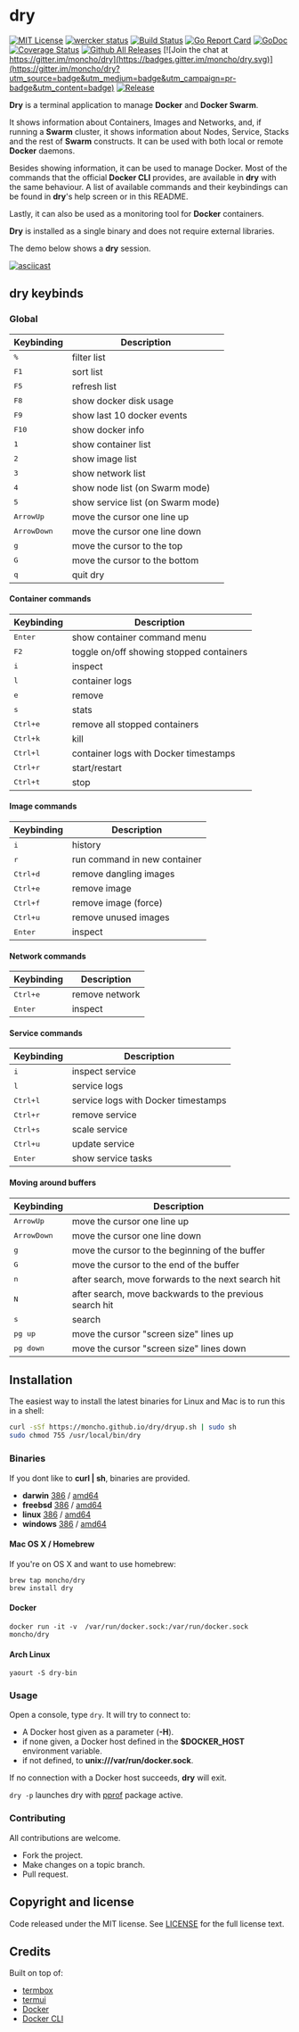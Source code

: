 # dry

[![MIT License](https://img.shields.io/github/license/mashape/apistatus.svg)](https://github.com/moncho/dryblob/master/LICENSE)
[![wercker status](https://app.wercker.com/status/66c3ab71a46c0c8841f34a526fc23189/s/master "wercker status")](https://app.wercker.com/project/bykey/66c3ab71a46c0c8841f34a526fc23189)
[![Build Status](https://travis-ci.org/moncho/dry.svg?branch=master)](https://travis-ci.org/moncho/dry)
[![Go Report Card](https://goreportcard.com/badge/github.com/moncho/dry)](https://goreportcard.com/report/github.com/moncho/dry)
[![GoDoc](https://godoc.org/github.com/moncho/dry?status.svg)](https://godoc.org/github.com/moncho/dry)
[![Coverage Status](https://coveralls.io/repos/github/moncho/dry/badge.svg?branch=master)](https://coveralls.io/github/moncho/dry?branch=master)
[![Github All Releases](https://img.shields.io/github/downloads/moncho/dry/total.svg)]()
[![Join the chat at https://gitter.im/moncho/dry](https://badges.gitter.im/moncho/dry.svg)](https://gitter.im/moncho/dry?utm_source=badge&utm_medium=badge&utm_campaign=pr-badge&utm_content=badge)
[![Release](https://img.shields.io/github/release/moncho/dry.svg?style=flat-square)](https://github.com/moncho/dry/releases/latest)

**Dry** is a terminal application to manage **Docker** and **Docker Swarm**.

It shows information about Containers, Images and Networks, and, if running a **Swarm** cluster, it shows information about Nodes, Service, Stacks and the rest of **Swarm** constructs. It can be used with both local or remote **Docker** daemons.

Besides showing information, it can be used to manage Docker. Most of the commands that the official **Docker CLI** provides, are available in **dry** with the same behaviour. A list of available commands and their keybindings can be found in **dry**'s help screen or in this README.

Lastly, it can also be used as a monitoring tool for **Docker** containers.

**Dry** is installed as a single binary and does not require external libraries.

The demo below shows a **dry** session.

[![asciicast](https://asciinema.org/a/35825.png)](https://asciinema.org/a/35825?autoplay=1&speed=1.5)

## **dry** keybinds

### Global

Keybinding           | Description
---------------------|---------------------------------------
<kbd>%</kbd>         | filter list
<kbd>F1</kbd>        | sort list
<kbd>F5</kbd>        | refresh list
<kbd>F8</kbd>        | show docker disk usage
<kbd>F9</kbd>        | show last 10 docker events
<kbd>F10</kbd>       | show docker info
<kbd>1</kbd>         | show container list
<kbd>2</kbd>         | show image list
<kbd>3</kbd>         | show network list
<kbd>4</kbd>         | show node list (on Swarm mode)
<kbd>5</kbd>         | show service list (on Swarm mode)
<kbd>ArrowUp</kbd>   | move the cursor one line up
<kbd>ArrowDown</kbd> | move the cursor one line down
<kbd>g</kbd>         | move the cursor to the top
<kbd>G</kbd>         | move the cursor to the bottom
<kbd>q</kbd>         | quit dry


#### Container commands

Keybinding           | Description
---------------------|---------------------------------------
<kbd>Enter</kbd>     | show container command menu
<kbd>F2</kbd>        | toggle on/off showing stopped containers
<kbd>i</kbd>         | inspect
<kbd>l</kbd>         | container logs
<kbd>e</kbd>         | remove
<kbd>s</kbd>         | stats
<kbd>Ctrl+e</kbd>    | remove all stopped containers
<kbd>Ctrl+k</kbd>    | kill
<kbd>Ctrl+l</kbd>    | container logs with Docker timestamps
<kbd>Ctrl+r</kbd>    | start/restart
<kbd>Ctrl+t</kbd>    | stop


#### Image commands

Keybinding           | Description
---------------------|---------------------------------------
<kbd>i</kbd>         | history
<kbd>r</kbd>         | run command in new container
<kbd>Ctrl+d</kbd>    | remove dangling images
<kbd>Ctrl+e</kbd>    | remove image
<kbd>Ctrl+f</kbd>    | remove image (force)
<kbd>Ctrl+u</kbd>    | remove unused images
<kbd>Enter</kbd>     | inspect

#### Network commands

Keybinding           | Description
---------------------|---------------------------------------
<kbd>Ctrl+e</kbd>    | remove network
<kbd>Enter</kbd>     | inspect

#### Service commands

Keybinding           | Description
---------------------|---------------------------------------
<kbd>i</kbd>         | inspect service
<kbd>l</kbd>         | service logs
<kbd>Ctrl+l</kbd>    | service logs with Docker timestamps
<kbd>Ctrl+r</kbd>    | remove service
<kbd>Ctrl+s</kbd>    | scale service
<kbd>Ctrl+u</kbd>    | update service
<kbd>Enter</kbd>     | show service tasks

#### Moving around buffers

Keybinding           | Description
---------------------|---------------------------------------
<kbd>ArrowUp</kbd>   | move the cursor one line up
<kbd>ArrowDown</kbd> | move the cursor one line down
<kbd>g</kbd>         | move the cursor to the beginning of the buffer
<kbd>G</kbd>         | move the cursor to the end of the buffer
<kbd>n</kbd>         | after search, move forwards to the next search hit
<kbd>N</kbd>         | after search, move backwards to the previous search hit
<kbd>s</kbd>         | search
<kbd>pg up</kbd>     | move the cursor "screen size" lines up
<kbd>pg down</kbd>   | move the cursor "screen size" lines down

## Installation

The easiest way to install the latest binaries for Linux and Mac is to run this in a shell:

```sh
curl -sSf https://moncho.github.io/dry/dryup.sh | sudo sh
sudo chmod 755 /usr/local/bin/dry
```

### Binaries

If you dont like to **curl | sh**, binaries are provided.

* **darwin** [386](https://github.com/moncho/dry/releases/download/v0.9-beta.8/dry-darwin-386) / [amd64](https://github.com/moncho/dry/releases/download/v0.9-beta.8/dry-darwin-amd64)
* **freebsd** [386](https://github.com/moncho/dry/releases/download/v0.9-beta.8/dry-freebsd-386) / [amd64](https://github.com/moncho/dry/releases/download/v0.9-beta.8/dry-freebsd-amd64)
* **linux** [386](https://github.com/moncho/dry/releases/download/v0.9-beta.8/dry-linux-386) / [amd64](https://github.com/moncho/dry/releases/download/v0.9-beta.8/dry-linux-amd64)
* **windows** [386](https://github.com/moncho/dry/releases/download/v0.9-beta.8/dry-windows-386) / [amd64](https://github.com/moncho/dry/releases/download/v0.9-beta.8/dry-windows-amd64)

#### Mac OS X / Homebrew

If you're on OS X and want to use homebrew:

```
brew tap moncho/dry
brew install dry
```

#### Docker

```docker run -it -v  /var/run/docker.sock:/var/run/docker.sock moncho/dry```

#### Arch Linux

```yaourt -S dry-bin```

### Usage

Open a console, type ```dry```. It will try to connect to:

* A Docker host given as a parameter (**-H**).
* if none given, a Docker host defined in the **$DOCKER_HOST** environment variable.
* if not defined, to **unix:///var/run/docker.sock**.

If no connection with a Docker host succeeds, **dry** will exit.

```dry -p``` launches dry with [pprof](https://golang.org/pkg/net/http/pprof/) package active.

### Contributing

All contributions are welcome.

* Fork the project.
* Make changes on a topic branch.
* Pull request.

## Copyright and license

Code released under the MIT license. See
[LICENSE](https://github.com/moncho/dry/blob/master/LICENSE) for the full license text.

## Credits

Built on top of:

* [termbox](https://github.com/nsf/termbox-go)
* [termui](https://github.com/gizak/termui)
* [Docker](https://github.com/docker/docker)
* [Docker CLI](github.com/docker/cli/cli)

